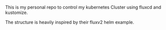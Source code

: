 This is my personal repo to control my kubernetes Cluster
using fluxcd and kustomize.

The structure is heavily inspired by their fluxv2 helm example.

